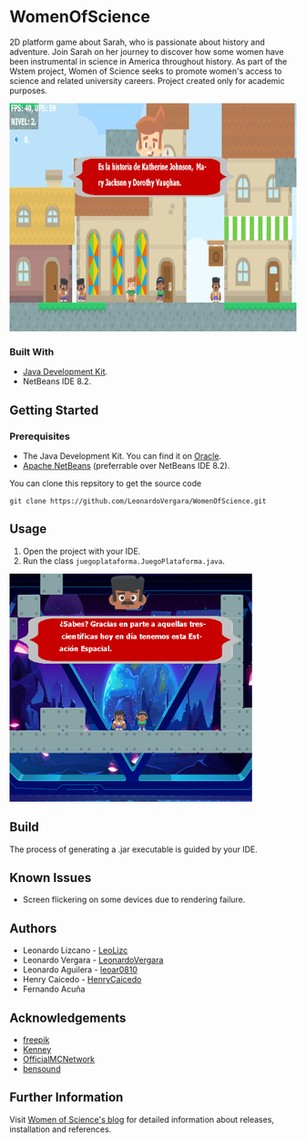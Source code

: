 # WomenOfScience
2D platform game about Sarah, who is passionate about history and adventure. Join Sarah on her journey to discover how some women have been instrumental in science in America throughout history. As part of the Wstem project, Women of Science seeks to promote women's access to science and related university careers. Project created only for academic purposes.

<img src="https://raw.githubusercontent.com/LeonardoVergara/WomenOfScience/main/.github/images/gameplay1.png" height="400">

### Built With

 - [Java Development Kit](https://www.oracle.com/java/technologies/downloads/).
 - NetBeans IDE 8.2.

## Getting Started
### Prerequisites

 - The Java Development Kit. You can find it on [Oracle](https://www.oracle.com/java/technologies/downloads/).
 - [Apache NetBeans](https://netbeans.apache.org) (preferrable over NetBeans IDE 8.2).

You can clone this repsitory to get the source code

    git clone https://github.com/LeonardoVergara/WomenOfScience.git

## Usage

 1. Open the project with your IDE.
 2. Run the class `juegoplataforma.JuegoPlataforma.java`.
 
 <img src="https://raw.githubusercontent.com/LeonardoVergara/WomenOfScience/main/.github/images/gameplay2.png" height="400">
 
## Build

The process of generating a .jar executable is guided by your IDE.

## Known Issues

 - Screen flickering on some devices due to rendering failure.

## Authors

 - Leonardo Lizcano - [LeoLizc](https://github.com/LeoLizc)
 - Leonardo Vergara - [LeonardoVergara](https://github.com/LeonardoVergara)
 - Leonardo Aguilera - [leoar0810](https://github.com/leoar0810)
 - Henry Caicedo - [HenryCaicedo](https://github.com/HenryCaicedo)
 - Fernando Acuña

## Acknowledgements

 - [freepik](https://freepik.com)
 - [Kenney](https://kenney.nl)
 - [OfficialMCNetwork](https://www.youtube.com/user/OfficialMCNetwork)
 - [bensound](https://www.bensound.com)

## Further Information
Visit [Women of Science's blog](https://wos-col.blogspot.com) for detailed information about releases, installation and references.
